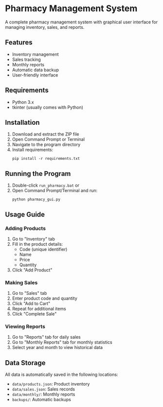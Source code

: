 # Pharmacy Management System

A complete pharmacy management system with graphical user interface for managing inventory, sales, and reports.

## Features

- Inventory management
- Sales tracking
- Monthly reports
- Automatic data backup
- User-friendly interface

## Requirements

- Python 3.x
- tkinter (usually comes with Python)

## Installation

1. Download and extract the ZIP file
2. Open Command Prompt or Terminal
3. Navigate to the program directory
4. Install requirements:
   ```
   pip install -r requirements.txt
   ```

## Running the Program

1. Double-click `run_pharmacy.bat` or
2. Open Command Prompt/Terminal and run:
   ```
   python pharmacy_gui.py
   ```

## Usage Guide

### Adding Products
1. Go to "Inventory" tab
2. Fill in the product details:
   - Code (unique identifier)
   - Name
   - Price
   - Quantity
3. Click "Add Product"

### Making Sales
1. Go to "Sales" tab
2. Enter product code and quantity
3. Click "Add to Cart"
4. Repeat for additional items
5. Click "Complete Sale"

### Viewing Reports
1. Go to "Reports" tab for daily sales
2. Go to "Monthly Reports" tab for monthly statistics
3. Select year and month to view historical data

## Data Storage

All data is automatically saved in the following locations:
- `data/products.json`: Product inventory
- `data/sales.json`: Sales records
- `data/monthly/`: Monthly reports
- `backups/`: Automatic backups
